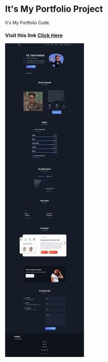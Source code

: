 # It's My Portfolio Project
It's My Portfolio Code.
<h3>Visit this link <a href="https://faizalmsdev.netlify.app/">Click Here</a></h3>
<img src="./preview/laptop view.jpeg">

